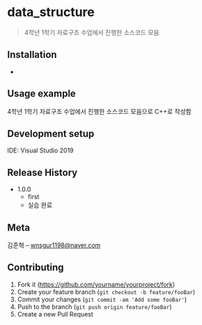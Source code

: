 # data_structure
> 4학년 1학기 자료구조 수업에서 진행한 소스코드 모음

## Installation
-

## Usage example

4학년 1학기 자료구조 수업에서 진행한 소스코드 모음으로 C++로 작성함

## Development setup

IDE: Visual Studio 2019

## Release History

* 1.0.0
    * first
    * 실습 완료

## Meta

김준혁 – wnsgur1198@naver.com

## Contributing

1. Fork it (<https://github.com/yourname/yourproject/fork>)
2. Create your feature branch (`git checkout -b feature/fooBar`)
3. Commit your changes (`git commit -am 'Add some fooBar'`)
4. Push to the branch (`git push origin feature/fooBar`)
5. Create a new Pull Request

<!-- Markdown link & img dfn's -->
